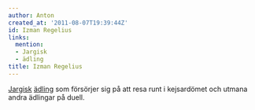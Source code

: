 ```yaml
---
author: Anton
created_at: '2011-08-07T19:39:44Z'
id: Izman Regelius
links:
  mention:
  - Jargisk
  - ädling
title: Izman Regelius
---
```


[Jargisk][] [ädling] som försörjer sig på att resa runt i kejsardömet och utmana andra ädlingar på
duell.

  [Jargisk]: Jargisk
  [ädling]: ädling

